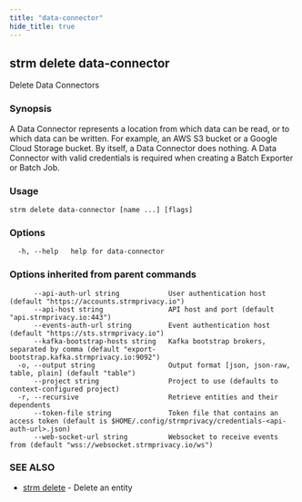 ```yaml
---
title: "data-connector"
hide_title: true
---
```

## strm delete data-connector

Delete Data Connectors

### Synopsis

A Data Connector represents a location from which data can be read, or to which data can be written. 
For example, an AWS S3 bucket or a Google Cloud Storage bucket. By itself, a Data Connector does nothing. 
A Data Connector with valid credentials is required when creating a Batch Exporter or Batch Job.

### Usage

```
strm delete data-connector [name ...] [flags]
```

### Options

```
  -h, --help   help for data-connector
```

### Options inherited from parent commands

```
      --api-auth-url string            User authentication host (default "https://accounts.strmprivacy.io")
      --api-host string                API host and port (default "api.strmprivacy.io:443")
      --events-auth-url string         Event authentication host (default "https://sts.strmprivacy.io")
      --kafka-bootstrap-hosts string   Kafka bootstrap brokers, separated by comma (default "export-bootstrap.kafka.strmprivacy.io:9092")
  -o, --output string                  Output format [json, json-raw, table, plain] (default "table")
      --project string                 Project to use (defaults to context-configured project)
  -r, --recursive                      Retrieve entities and their dependents
      --token-file string              Token file that contains an access token (default is $HOME/.config/strmprivacy/credentials-<api-auth-url>.json)
      --web-socket-url string          Websocket to receive events from (default "wss://websocket.strmprivacy.io/ws")
```

### SEE ALSO

* [strm delete](/04-reference/01-cli-reference/strm/delete/index.md)	 - Delete an entity

